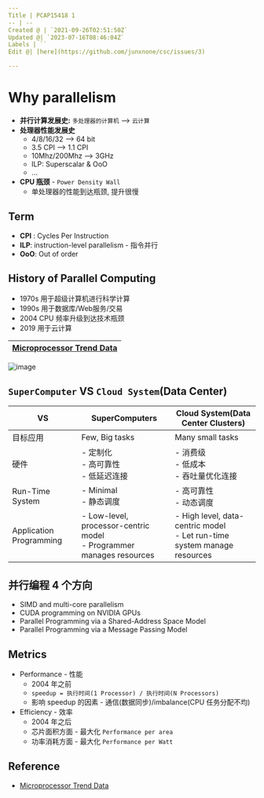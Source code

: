 ```yaml
---
Title | PCAP15418 1
-- | --
Created @ | `2021-09-26T02:51:50Z`
Updated @| `2023-07-16T08:46:04Z`
Labels | ``
Edit @| [here](https://github.com/junxnone/csc/issues/3)

---
```


# Why parallelism

- **并行计算发展史:** `多处理器的计算机` --> `云计算`
- **处理器性能发展史**
  - 4/8/16/32 --> 64 bit
  - 3.5 CPI --> 1.1 CPI
  - 10Mhz/200Mhz --> 3GHz
  - ILP: Superscalar & OoO
  - ...
- **CPU 瓶颈** - `Power Density Wall`
  - 单处理器的性能到达瓶颈, 提升很慢


## Term

- **CPI** : Cycles Per Instruction
- **ILP**: instruction-level parallelism - 指令并行
- **OoO**: Out of order

## History of Parallel Computing

- 1970s 用于超级计算机进行科学计算
- 1990s 用于数据库/Web服务/交易
- 2004 CPU 频率升级到达技术瓶颈
- 2019 用于云计算


[Microprocessor Trend Data](https://github.com/karlrupp/microprocessor-trend-data) |
-- |
![image](https://user-images.githubusercontent.com/2216970/134624585-0f72cb55-a779-4615-ab14-3f5dfa8e3bf1.png)

## `SuperComputer` VS `Cloud System`(Data Center)

VS | SuperComputers | Cloud System(Data Center Clusters)
-- | -- | --
目标应用 | Few, Big tasks | Many small tasks
硬件 | - 定制化<br>- 高可靠性<br>- 低延迟连接 | - 消费级<br>- 低成本<br>- 吞吐量优化连接
Run-Time System | - Minimal<br>- 静态调度 | - 高可靠性<br>- 动态调度
Application Programming | - Low-level, processor-centric model<br>- Programmer manages resources | - High level, data-centric model<br>- Let run-time system manage resources



## 并行编程 4 个方向

- SIMD and multi-core parallelism
- CUDA programming on NVIDIA GPUs
- Parallel Programming via a Shared-Address Space Model
- Parallel Programming via a Message Passing Model


## Metrics
- Performance - 性能
  - 2004 年之前
  - `speedup = 执行时间(1 Processor) / 执行时间(N Processors)`
  - 影响 speedup 的因素 - 通信(数据同步)/imbalance(CPU 任务分配不均)
- Efficiency - 效率
  - 2004 年之后
  - 芯片面积方面 - 最大化 `Performance per area`
  - 功率消耗方面 - 最大化 `Performance per Watt`

## Reference
- [Microprocessor Trend Data](https://github.com/karlrupp/microprocessor-trend-data)


